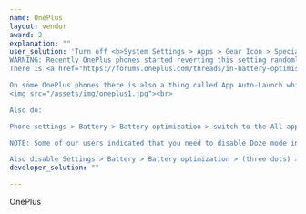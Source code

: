 ```yaml
---
name: OnePlus
layout: vendor
award: 2
explanation: ""
user_solution: 'Turn off <b>System Settings > Apps > Gear Icon > Special Access > Battery Optimization</b>.<br>
WARNING: Recently OnePlus phones started reverting this setting randomly for random apps. So you set it to be “not optimized”, and the next day it may be back to “optimized”. There is no workaround and you may have to check system settings every once in a while.
There is <a href="https://forums.oneplus.com/threads/in-battery-optimisation-apps-are-getting-automatically-switched-from-not-optimised-to-optimised.849162/">a bug report filed to OnePlus</a>.

On some OnePlus phones there is also a thing called App Auto-Launch which essentially prevents apps working in the background. Please disable it for [your app].
<img src="/assets/img/oneplus1.jpg"><br>

Also do:

Phone settings > Battery > Battery optimization > switch to the All apps list (Top menu) > Sleep > Don’t optimize

NOTE: Some of our users indicated that you need to disable Doze mode in Developer options.

Also disable Settings > Battery > Battery optimization > (three dots) > Enhanced optimization. This option may also be called Advanced optimisation.'
developer_solution: ""

---
```


OnePlus